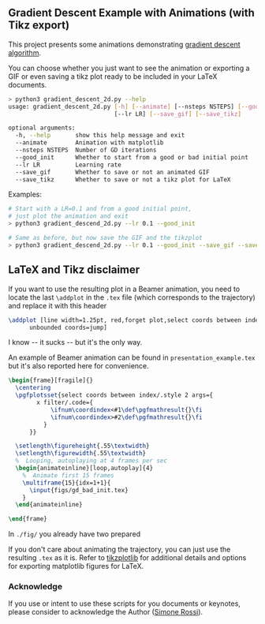 ## Gradient Descent Example with Animations (with Tikz export)
This project presents some animations demonstrating 
[gradient descent algorithm](http://en.wikipedia.org/wiki/Gradient_descent).

You can choose whether you just want to see the animation or exporting a GIF or even saving a tikz plot 
ready to be included in your LaTeX documents.


```bash
> python3 gradient_descent_2d.py --help                         
usage: gradient_descent_2d.py [-h] [--animate] [--nsteps NSTEPS] [--good_init]
                              [--lr LR] [--save_gif] [--save_tikz]

optional arguments:
  -h, --help       show this help message and exit
  --animate        Animation with matplotlib
  --nsteps NSTEPS  Number of GD iterations
  --good_init      Whether to start from a good or bad initial point
  --lr LR          Learning rate
  --save_gif       Whether to save or not an animated GIF
  --save_tikz      Whether to save or not a tikz plot for LaTeX
```

Examples: 

```bash
# Start with a LR=0.1 and from a good initial point, 
# just plot the animation and exit
> python3 gradient_descend_2d.py --lr 0.1 --good_init
```

```bash
# Same as before, but now save the GIF and the tikzplot
> python3 gradient_descend_2d.py --lr 0.1 --good_init --save_gif --save_tikz
```

## LaTeX and Tikz disclaimer

If you want to use the resulting plot in a Beamer animation, you need to locate the last `\addplot` 
in the `.tex` file (which corresponds to the trajectory) and replace it with this header
```latex
\addplot [line width=1.25pt, red,forget plot,select coords between index={0}{\idx},
      unbounded coords=jump]
```
I know -- it sucks -- but it's the only way. 

An example of Beamer animation can be found in `presentation_example.tex`
but it's also reported here for convenience.
```latex
\begin{frame}[fragile]{}
  \centering
  \pgfplotsset{select coords between index/.style 2 args={
        x filter/.code={
            \ifnum\coordindex<#1\def\pgfmathresult{}\fi
            \ifnum\coordindex>#2\def\pgfmathresult{}\fi
          }
      }}

  \setlength\figureheight{.55\textwidth}
  \setlength\figurewidth{.55\textwidth}
  %  Looping, autoplaying at 4 frames per sec
  \begin{animateinline}[loop,autoplay]{4}    
    %  Animate first 15 frames
    \multiframe{15}{idx=1+1}{                
      \input{figs/gd_bad_init.tex}
    }
  \end{animateinline}

\end{frame}
```

In `./fig/` you already have two prepared  

If you don't care about animating the trajectory, you can just use the resulting `.tex` as it is.
Refer to [tikzplotlib](https://github.com/nschloe/tikzplotlib) for additional details and options for exporting 
matplotlib figures for LaTeX.


### Acknowledge
If you use or intent to use these scripts for you documents or keynotes, please consider to 
acknowledge the Author ([Simone Rossi](srossi93.gitlab.io)).